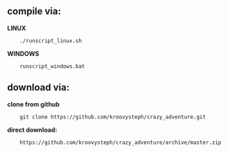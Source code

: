 

## compile via:

__LINUX__

        ./runscript_linux.sh

__WINDOWS__

        runscript_windows.bat





## download via:

__clone from github__

        git clone https://github.com/kroovysteph/crazy_adventure.git

__direct download:__

        https://github.com/kroovysteph/crazy_adventure/archive/master.zip
      
